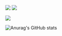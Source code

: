 
<img src="https://img.shields.io/badge/Swift-F05138?style=for-the-badge&logo=Swift&logoColor=white"> <img src="https://img.shields.io/badge/SwiftUI-F05138?style=for-the-badge&logo=Swift&logoColor=white">


<img src="https://img.shields.io/badge/Combine-0099E5?style=for-the-badge&logo=Swift&logoColor=white">




![Anurag's GitHub stats](https://github-readme-stats.vercel.app/api?username=fito-daehyeon&show_icons=true&theme=radical)
